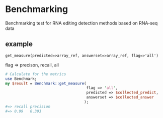 Benchmarking
============

Benchmarking test for RNA editing detection methods based on RNA-seq data

## example
`get_measure(predicted=>array_ref, answerset=>array_ref, flag=>'all')`

flag => precison, recall, all

```perl
# Calculate for the metrics
use Benchmark;
my $result = Benchmark::get_measure(
                                    flag => 'all',
                                    predicted => $collected_predict,
                                    answerset => $collected_answer
                                   );
#=> recall precision
#=> 0.99   0.393
```                                           
